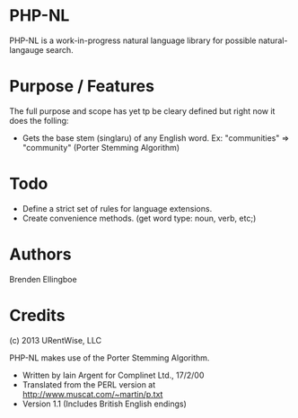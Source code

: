 PHP-NL
======

PHP-NL is a work-in-progress natural language library for possible natural-langauge search.

Purpose / Features
=====

The full purpose and scope has yet tp be cleary defined but right now it does the folling:
 - Gets the base stem (singlaru) of any English word. Ex: "communities" => "community" (Porter Stemming Algorithm)

Todo
=====

 - Define a strict set of rules for language extensions.
 - Create convenience methods. (get word type: noun, verb, etc;)

Authors
=====

Brenden Ellingboe

Credits
=====

(c) 2013 URentWise, LLC

PHP-NL makes use of the Porter Stemming Algorithm.
 - Written by Iain Argent for Complinet Ltd., 17/2/00
 - Translated from the PERL version at http://www.muscat.com/~martin/p.txt
 - Version 1.1 (Includes British English endings)